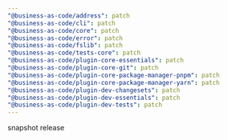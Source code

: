 ```yaml
---
"@business-as-code/address": patch
"@business-as-code/cli": patch
"@business-as-code/core": patch
"@business-as-code/error": patch
"@business-as-code/fslib": patch
"@business-as-code/tests-core": patch
"@business-as-code/plugin-core-essentials": patch
"@business-as-code/plugin-core-git": patch
"@business-as-code/plugin-core-package-manager-pnpm": patch
"@business-as-code/plugin-core-package-manager-yarn": patch
"@business-as-code/plugin-dev-changesets": patch
"@business-as-code/plugin-dev-essentials": patch
"@business-as-code/plugin-dev-tests": patch
---
```


snapshot release
